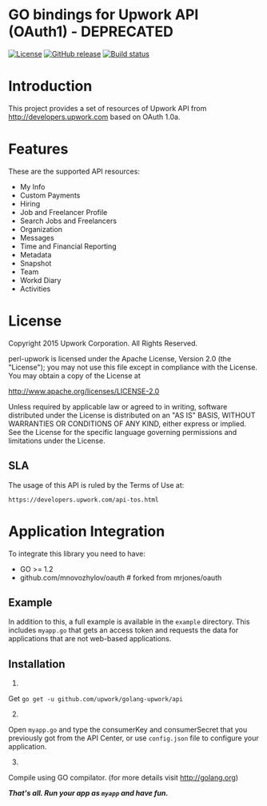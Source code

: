 GO bindings for Upwork API (OAuth1) - DEPRECATED
============

[![License](https://img.shields.io/github/license/upwork/golang-upwork)](http://www.apache.org/licenses/LICENSE-2.0.html)
[![GitHub release](https://img.shields.io/github/release/upwork/golang-upwork.svg)](https://github.com/upwork/golang-upwork/releases)
[![Build status](https://github.com/upwork/golang-upwork/workflows/build/badge.svg)](https://github.com/upwork/golang-upwork-oauth2/actions)

# Introduction
This project provides a set of resources of Upwork API from http://developers.upwork.com
 based on OAuth 1.0a.

# Features
These are the supported API resources:

* My Info
* Custom Payments
* Hiring
* Job and Freelancer Profile
* Search Jobs and Freelancers
* Organization
* Messages
* Time and Financial Reporting
* Metadata
* Snapshot
* Team
* Workd Diary
* Activities

# License

Copyright 2015 Upwork Corporation. All Rights Reserved.

perl-upwork is licensed under the Apache License, Version 2.0 (the "License");
you may not use this file except in compliance with the License.
You may obtain a copy of the License at

http://www.apache.org/licenses/LICENSE-2.0

Unless required by applicable law or agreed to in writing, software
distributed under the License is distributed on an "AS IS" BASIS,
WITHOUT WARRANTIES OR CONDITIONS OF ANY KIND, either express or implied.
See the License for the specific language governing permissions and
limitations under the License.

## SLA
The usage of this API is ruled by the Terms of Use at:

    https://developers.upwork.com/api-tos.html

# Application Integration
To integrate this library you need to have:

* GO >= 1.2
* github.com/mnovozhylov/oauth # forked from mrjones/oauth

## Example
In addition to this, a full example is available in the `example` directory. 
This includes `myapp.go` that gets an access token and requests the data
for applications that are not web-based applications.

## Installation
1.
Get `go get -u github.com/upwork/golang-upwork/api`

2.
Open `myapp.go` and type the consumerKey and consumerSecret that you previously got from the API Center,
or use `config.json` file to configure your application.

3.
Compile using GO compilator. (for more details visit http://golang.org)

***That's all. Run your app as `myapp` and have fun.***
